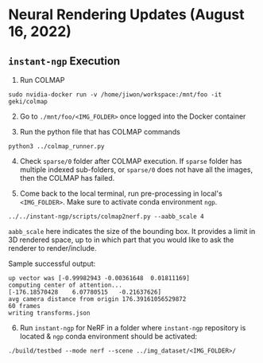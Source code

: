 # Neural Rendering Updates (August 16, 2022)

## `instant-ngp` Execution
1. Run COLMAP
```
sudo nvidia-docker run -v /home/jiwon/workspace:/mnt/foo -it geki/colmap
```

2. Go to `./mnt/foo/<IMG_FOLDER>` once logged into the Docker container

3. Run the python file that has COLMAP commands
```
python3 ../colmap_runner.py
```

4. Check `sparse/0` folder after COLMAP execution. If `sparse` folder has multiple indexed sub-folders, or `sparse/0` does not have all the images, then the COLMAP has failed.

5. Come back to the local terminal, run pre-processing in local's `<IMG_FOLDER>`. Make sure to activate conda environment `ngp`.
```
../../instant-ngp/scripts/colmap2nerf.py --aabb_scale 4
```
`aabb_scale` here indicates the size of the bounding box. It provides a limit in 3D rendered space, up to in which part that you would like to ask the renderer to render/include.

Sample successful output:
```
up vector was [-0.99982943 -0.00361648  0.01811169]
computing center of attention...
[-176.18570428    6.07780515   -0.21637626]
avg camera distance from origin 176.39161056529872
60 frames
writing transforms.json
```

6. Run `instant-ngp` for NeRF in a folder where `instant-ngp` repository is located & `ngp` conda environment should be activated:
```
./build/testbed --mode nerf --scene ../img_dataset/<IMG_FOLDER>/
```
